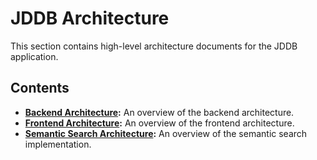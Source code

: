 # JDDB Architecture

This section contains high-level architecture documents for the JDDB application.

## Contents

- **[Backend Architecture](./backend.md):** An overview of the backend architecture.
- **[Frontend Architecture](./frontend.md):** An overview of the frontend architecture.
- **[Semantic Search Architecture](./semantic-search.md):** An overview of the semantic search implementation.
